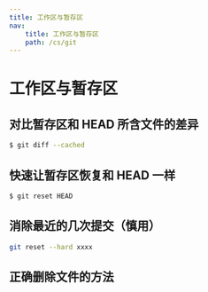 ```yaml
---
title: 工作区与暂存区
nav:
    title: 工作区与暂存区
    path: /cs/git
---
```


# 工作区与暂存区

## 对比暂存区和 HEAD 所含文件的差异

```bash
$ git diff --cached
```

## 快速让暂存区恢复和 HEAD 一样

```bash
$ git reset HEAD
```

## 消除最近的几次提交（慎用）

```bash
git reset --hard xxxx
```

## 正确删除文件的方法
